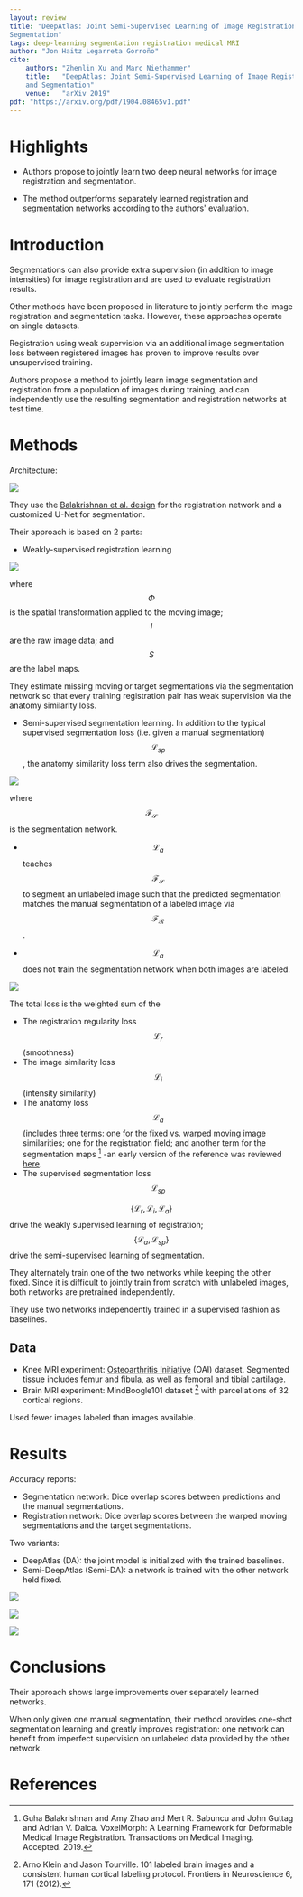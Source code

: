 ```yaml
---
layout: review
title: "DeepAtlas: Joint Semi-Supervised Learning of Image Registration and
Segmentation"
tags: deep-learning segmentation registration medical MRI
author: "Jon Haitz Legarreta Gorroño"
cite:
    authors: "Zhenlin Xu and Marc Niethammer"
    title:   "DeepAtlas: Joint Semi-Supervised Learning of Image Registration
    and Segmentation"
    venue:   "arXiv 2019"
pdf: "https://arxiv.org/pdf/1904.08465v1.pdf"
---
```



# Highlights

- Authors propose to jointly learn two deep neural networks for image
registration and segmentation.

- The method outperforms separately learned registration and segmentation
networks according to the authors' evaluation.  


# Introduction

Segmentations can also provide extra supervision (in addition to image
intensities) for image registration and are used to evaluate registration
results.

Other methods have been proposed in literature to jointly perform the image
registration and segmentation tasks. However, these approaches operate on single
datasets.

Registration using weak supervision via an additional image segmentation loss
between registered images has proven to improve results over unsupervised
training.

Authors propose a method to jointly learn image segmentation and registration
from a population of images during training, and can independently use the
resulting segmentation and registration networks at test time.


# Methods

Architecture:

![](/deep-learning/images/DeepAtlas/Architecture.png)

They use the [Balakrishnan et al. design](https://vitalab.github.io/deep-learning/2018/03/02/unsupervised-registration.html)
for the registration network and a customized U-Net for segmentation.

Their approach is based on 2 parts:
- Weakly-supervised registration learning

![](/deep-learning/images/DeepAtlas/Registration_optimization.png)

where $$\Phi$$ is the spatial transformation applied to the moving image; $$I$$
are the raw image data; and $$S$$ are the label maps.

They estimate missing moving or target segmentations via the segmentation
network so that every training registration pair has weak supervision via the
anatomy similarity loss.

- Semi-supervised segmentation learning. In addition to the typical supervised
segmentation loss (i.e. given a manual segmentation) $$\mathcal{L}_{sp}$$,
the anatomy similarity loss term also drives the segmentation.

![](/deep-learning/images/DeepAtlas/Segmentation_losses.png)

where $$\mathcal{F}_{\mathcal{S}}$$ is the segmentation network.

- $$\mathcal{L}_{a}$$ teaches $$\mathcal{F}_{\mathcal{S}}$$ to segment an
unlabeled image such that the predicted segmentation matches the manual
segmentation of a labeled image via $$\mathcal{F}_{\mathcal{R}}$$.

- $$\mathcal{L}_{a}$$ does not train the segmentation network when both images
are labeled.

![](/deep-learning/images/DeepAtlas/Segmentation_optimization.png)

The total loss is the weighted sum of the
- The registration regularity loss $$\mathcal{L}_{r}$$ (smoothness)
- The image similarity loss $$\mathcal{L}_{i}$$ (intensity similarity)
- The anatomy loss $$\mathcal{L}_{a}$$ (includes three terms: one for the fixed
  vs. warped moving image similarities; one for the registration field; and
  another term for the segmentation maps [^1] -an early version of the reference
  was reviewed [here](https://vitalab.github.io/deep-learning/2018/03/02/unsupervised-registration.html).
- The supervised segmentation loss $$\mathcal{L}_{sp}$$

$$\{ \mathcal{L}_{r}, \mathcal{L}_{i}, \mathcal{L}_{a} \}$$ drive the weakly
supervised learning of registration; $$\{ \mathcal{L}_{a}, \mathcal{L}_{sp} \}$$
drive the semi-supervised learning of segmentation.

They alternately train one of the two networks while keeping the other fixed.
Since it is difficult to jointly train from scratch with unlabeled
images, both networks are pretrained independently.

They use two networks independently trained in a supervised fashion as
baselines.

## Data
- Knee MRI experiment: [Osteoarthritis Initiative](http://oai.epi-ucsf.org)
(OAI) dataset. Segmented tissue includes femur and fibula, as well as femoral
and tibial cartilage.
- Brain MRI experiment: MindBoogle101 dataset [^2] with parcellations of 32
cortical regions.

Used fewer images labeled than images available.


# Results

Accuracy reports:
- Segmentation network: Dice overlap scores between predictions and the manual
segmentations.
- Registration network: Dice overlap scores between the warped moving
segmentations and the target segmentations.

Two variants:
- DeepAtlas (DA): the joint model is initialized with the trained baselines.
- Semi-DeepAtlas (Semi-DA): a network is trained with the other network held
fixed.

![](/deep-learning/images/DeepAtlas/Results_images.png)

![](/deep-learning/images/DeepAtlas/Results_scores_knee.png)

![](/deep-learning/images/DeepAtlas/Results_scores_brain.png)


# Conclusions

Their approach shows large improvements over separately learned networks.

When only given one manual segmentation, their method provides one-shot
segmentation learning and greatly improves registration: one network can benefit
from imperfect supervision on unlabeled data provided by the other network.


# References

[^1]: Guha Balakrishnan and Amy Zhao and Mert R. Sabuncu and John Guttag and
      Adrian V. Dalca. VoxelMorph: A Learning Framework for Deformable Medical
      Image Registration. Transactions on Medical Imaging. Accepted. 2019.

[^2]: Arno Klein and Jason Tourville. 101 labeled brain images and a consistent
      human cortical labeling protocol. Frontiers in Neuroscience 6, 171 (2012).

